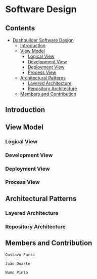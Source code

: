 ﻿# Software Design

## Contents
* [Dashbuilder Software Design](#software-design)
	* [Introduction](#introduction)
	* [View Model](#view-model)
		* [Logical View](#logical-view)
		* [Development View](#development-view)
		* [Deployment View](#deployment-view)
		* [Process View](#process-view)
	* [Architectural Patterns](#architectural-patterns)
		* [Layered Architecture](#layered-architecture)
		* [Repository Architecture](#repository-architecture)
	* [Members and Contribution](#members-and-contribution)
		
## Introduction


## View Model


### Logical View


### Development View


### Deployment View


### Process View


## Architectural Patterns


### Layered Architecture


### Repository Architecture


## Members and Contribution

	Gustavo Faria				
	
	João Duarte		
	
	Nuno Pinto		